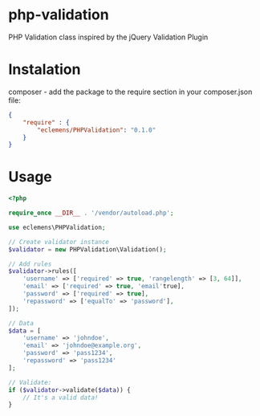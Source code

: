 # php-validation
PHP Validation class inspired by the jQuery Validation Plugin

# Instalation

composer - add the package to the require section in your composer.json file:

```json
{
    "require" : {
        "eclemens/PHPValidation": "0.1.0"
    }
}
```

# Usage

```php
<?php

require_once __DIR__ . '/vendor/autoload.php';

use eclemens\PHPValidation;

// Create validator instance
$validator = new PHPValidation\Validation();

// Add rules
$validator->rules([
    'username' => ['required' => true, 'rangelength' => [3, 64]],
    'email' => ['required' => true, 'email'true],
    'password' => ['required' => true],
    'repassword' => ['equalTo' => 'password'],
]);

// Data
$data = [
    'username' => 'johndoe',
    'email' => 'johndoe@example.org',
    'password' => 'pass1234',
    'repassword' => 'pass1234'
];

// Validate:
if ($validator->validate($data)) {
    // It's a valid data!
}
```
